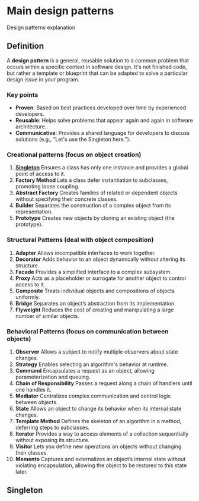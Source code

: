 # Main design patterns
Design patterns explanation

## Definition
A **design pattern** is a general, reusable solution to a common problem that occurs within a specific context in software design. It's not finished code, but rather a template or blueprint that can be adapted to solve a particular design issue in your program.

### Key points
* **Proven**: Based on best practices developed over time by experienced developers.
* **Reusable**: Helps solve problems that appear again and again in software architecture.
* **Communicative**: Provides a shared language for developers to discuss solutions (e.g., “Let's use the Singleton here.”).

### Creational patterns (focus on object creation)
1. **[Singleton](#signleton)** Ensures a class has only one instance and provides a global point of access to it.
2. **Factory Method** Lets a class defer instantiation to subclasses, promoting loose coupling.
3. **Abstract Factory** Creates families of related or dependent objects without specifying their concrete classes.
4. **Builder** Separates the construction of a complex object from its representation.
5. **Prototype** Creates new objects by cloning an existing object (the prototype).
### Structural Patterns (deal with object composition)
1. **Adapter** Allows incompatible interfaces to work together.
2. **Decorator** Adds behavior to an object dynamically without altering its structure.
3. **Facade** Provides a simplified interface to a complex subsystem.
4. **Proxy** Acts as a placeholder or surrogate for another object to control access to it.
5. **Composite** Treats individual objects and compositions of objects uniformly.
6. **Bridge** Separates an object’s abstraction from its implementation.
7. **Flyweight** Reduces the cost of creating and manipulating a large number of similar objects.
### Behavioral Patterns (focus on communication between objects)
1. **Observer** Allows a subject to notify multiple observers about state changes.
2. **Strategy** Enables selecting an algorithm's behavior at runtime.
3. **Command** Encapsulates a request as an object, allowing parameterization and queuing.
4. **Chain of Responsibility** Passes a request along a chain of handlers until one handles it.
5. **Mediator** Centralizes complex communication and control logic between objects.
6. **State** Allows an object to change its behavior when its internal state changes.
7. **Template Method** Defines the skeleton of an algorithm in a method, deferring steps to subclasses.
8. **Iterator** Provides a way to access elements of a collection sequentially without exposing its structure.
9. **Visitor** Lets you define new operations on objects without changing their classes.
10. **Memento** Captures and externalizes an object’s internal state without violating encapsulation, allowing the object to be restored to this state later.

## Singleton
